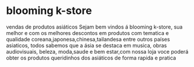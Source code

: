 # blooming k-store
vendas de produtos asiáticos 
Sejam bem vindos á blooming k-store, sua melhor e com os melhores descontos em produtos com tematica e qualidade coreana,japonesa,chinesa,tailandesa entre outros países asiaticos,
todos sabemos que a ásia se destaca em musica, obras audiovisuais, beleza, moda,saude e bem estar,com nossa loja voce poderá obter os produtos queridinhos dos asiáticos de forma rapida e pratica 
